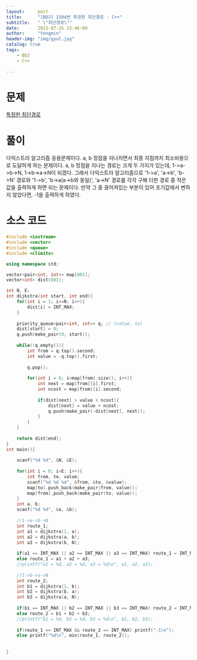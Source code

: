 ```yaml
---
layout:     post
title:      "[BOJ] 1504번 특정한 최단경로 - C++"
subtitle:   " \"최단경로\""
date:       2021-07-25 23:46:00
author:     "Yongmin"
header-img: "img/gyul.jpg"
catalog: true
tags:
    - BOJ
    - C++
  
---
```


# 문제
[특정한 최단경로](https://www.acmicpc.net/problem/1504)

# 풀이

다익스트라 알고리즘 응용문제이다. a, b 정점을 지나치면서 최종 지점까지 최소비용으로 도달하게 하는 문제이다. a, b 정점을 지나는 경로는 크게 두 가지가 있는데, 1->a->b->N, 1->b->a->N이 되겠다.
그래서 다익스트라 알고리즘으로 '1->a', 'a->b', 'b->N' 경로와 '1->b', 'b->a(a->b와 동일)', 'a->N' 경로를 각각 구해 더한 경로 중 작은 값을 출력하게 하면 되는 문제이다.
만약 그 중 끊어져있는 부분이 있어 초기값에서 변하지 않았다면, -1을 출력하게 하였다.

# 소스 코드

```c++
#include <iostream>
#include <vector>
#include <queue>
#include <climits>

using namespace std;

vector<pair<int, int>> map[801];
vector<int> dist(801);

int N, E;
int dijkstra(int start, int end){
    for(int i = 1; i<=N; i++){
        dist[i] = INT_MAX;
    }
    
    priority_queue<pair<int, int>> q; // (value, to)
    dist[start] = 0;
    q.push(make_pair(0, start));
    
    while(!q.empty()){
        int from = q.top().second;
        int value = -q.top().first;
        
        q.pop();
        
        for(int i = 0; i<map[from].size(); i++){
            int next = map[from][i].first;
            int ncost = map[from][i].second;
            
            if(dist[next] > value + ncost){
                dist[next] = value + ncost;
                q.push(make_pair(-dist[next], next));
            }
        }
    }
    
    return dist[end];
}
int main(){
    
    scanf("%d %d", &N, &E);
    
    for(int i = 0; i<E; i++){
        int from, to, value;
        scanf("%d %d %d", &from, &to, &value);
        map[to].push_back(make_pair(from, value));
        map[from].push_back(make_pair(to, value));
    }
    int a, b;
    scanf("%d %d", &a, &b);
    
    //1->a->b->N
    int route_1;
    int a1 = dijkstra(1, a);
    int a2 = dijkstra(a, b);
    int a3 = dijkstra(b, N);
    
    if(a1 == INT_MAX || a2 == INT_MAX || a3 == INT_MAX) route_1 = INT_MAX;
    else route_1 = a1 + a2 + a3;
    //printf("a1 = %d, a2 = %d, a3 = %d\n", a1, a2, a3);
    
    //1->b->a->N
    int route_2;
    int b1 = dijkstra(1, b);
    int b2 = dijkstra(b, a);
    int b3 = dijkstra(a, N);
    
    if(b1 == INT_MAX || b2 == INT_MAX || b3 == INT_MAX) route_2 = INT_MAX;
    else route_2 = b1 + b2 + b3;
    //printf("b1 = %d, b2 = %d, b3 = %d\n", b1, b2, b3);
    
    if(route_1 == INT_MAX && route_2 == INT_MAX) printf("-1\n");
    else printf("%d\n", min(route_1, route_2));
    
    
}
```
